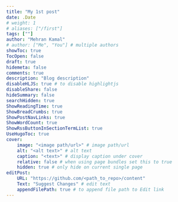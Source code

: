 ```yaml
---
title: "My 1st post"
date: .Date
# weight: 1
# aliases: ["/first"]
tags: [""]
author: "Mehran Kamal"
# author: ["Me", "You"] # multiple authors
showToc: true
TocOpen: false
draft: true
hidemeta: false
comments: true
description: "Blog description"
disableHLJS: true # to disable highlightjs
disableShare: false
hideSummary: false
searchHidden: true
ShowReadingTime: true
ShowBreadCrumbs: true
ShowPostNavLinks: true
ShowWordCount: true
ShowRssButtonInSectionTermList: true
UseHugoToc: true
cover:
    image: "<image path/url>" # image path/url
    alt: "<alt text>" # alt text
    caption: "<text>" # display caption under cover
    relative: false # when using page bundles set this to true
    hidden: true # only hide on current single page
editPost:
    URL: "https://github.com/<path_to_repo>/content"
    Text: "Suggest Changes" # edit text
    appendFilePath: true # to append file path to Edit link
---
```



